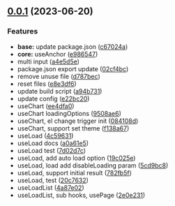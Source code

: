 ## [0.0.1](https://github.com/shoppingzh/magic-hooks/compare/e8e3df61618a8180ee5670f403d2c7d4cec15e95...v0.0.1) (2023-06-20)


### Features

* **base:** update package.json ([c67024a](https://github.com/shoppingzh/magic-hooks/commit/c67024affbba4a183485514aa5f10525615997d9))
* **core:** useAnchor ([e986547](https://github.com/shoppingzh/magic-hooks/commit/e9865474b1085ce55c2c5e6228d0dd91144f2bee))
* multi input ([a4e5d5e](https://github.com/shoppingzh/magic-hooks/commit/a4e5d5e1e4f2bf580bb1877a478f7e5a05a5c243))
* package.json export update ([02cf4bc](https://github.com/shoppingzh/magic-hooks/commit/02cf4bc2499580964c592b9c8994e6e49b003baa))
* remove unuse file ([d787bec](https://github.com/shoppingzh/magic-hooks/commit/d787bec7f0728b295a6a8a191b2a616c3d89b972))
* reset files ([e8e3df6](https://github.com/shoppingzh/magic-hooks/commit/e8e3df61618a8180ee5670f403d2c7d4cec15e95))
* update build script ([a94b731](https://github.com/shoppingzh/magic-hooks/commit/a94b7312046a2868f5526caa173d2db6c6fd0f2a))
* update config ([e22bc20](https://github.com/shoppingzh/magic-hooks/commit/e22bc2007790809081f7ffa10b29f6978d9d0302))
* useChart ([ee4dfa0](https://github.com/shoppingzh/magic-hooks/commit/ee4dfa0044d6ca1df84d7967e28ea83bda7b4da4))
* useChart loadingOptions ([9508ae6](https://github.com/shoppingzh/magic-hooks/commit/9508ae650fdad829b76c4632ca8169ff05841ea7))
* useChart, el change trigger init ([084108d](https://github.com/shoppingzh/magic-hooks/commit/084108d92c48d266da6a069bfb8ed54c894aac1c))
* useChart, support set theme ([f138a67](https://github.com/shoppingzh/magic-hooks/commit/f138a67aaf33e0800d11f3258d74e5e5c34df46d))
* useLoad ([4c59631](https://github.com/shoppingzh/magic-hooks/commit/4c59631e0084897631792bb32118800aaa35b6a6))
* useLoad docs ([a0a61e5](https://github.com/shoppingzh/magic-hooks/commit/a0a61e5ce59f93db488bbb2de34d596ad21d8aaa))
* useLoad test ([7d02d7c](https://github.com/shoppingzh/magic-hooks/commit/7d02d7cdb96d66509ece0722fd76593755349f73))
* useLoad, add auto load option ([19c025e](https://github.com/shoppingzh/magic-hooks/commit/19c025e2ca406c60ac4e49ae43b49fca2f4c0875))
* useLoad, load add disableLoading param ([5cd9bc8](https://github.com/shoppingzh/magic-hooks/commit/5cd9bc839fd3f21e0a7dfbde49ecd5015fa35695))
* useLoad, support initial result ([782fb5f](https://github.com/shoppingzh/magic-hooks/commit/782fb5fe2b33a45dbaeae3f170416d012769dd3f))
* useLoad, test ([20c7632](https://github.com/shoppingzh/magic-hooks/commit/20c763262e32b7507e41b27291891ae4130a8a7d))
* useLoadList ([4a87e02](https://github.com/shoppingzh/magic-hooks/commit/4a87e0282f4062d04c6e16bb7787efcb1846186f))
* useLoadList, sub hooks, usePage ([2e0e231](https://github.com/shoppingzh/magic-hooks/commit/2e0e231d1e54e25cbdef6b6951258e85c445bdd6))



